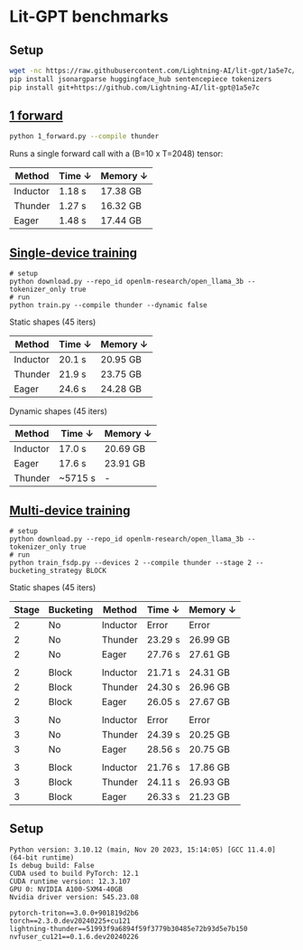 # Lit-GPT benchmarks

## Setup

```bash
wget -nc https://raw.githubusercontent.com/Lightning-AI/lit-gpt/1a5e7c/scripts/download.py
pip install jsonargparse huggingface_hub sentencepiece tokenizers
pip install git+https://github.com/Lightning-AI/lit-gpt@1a5e7c
```

## [1 forward](1_forward.py)

```bash
python 1_forward.py --compile thunder
```

Runs a single forward call with a (B=10 x T=2048) tensor:

| Method   | Time ↓ | Memory ↓ |
|----------|--------|----------|
| Inductor | 1.18 s | 17.38 GB |
| Thunder  | 1.27 s | 16.32 GB |
| Eager    | 1.48 s | 17.44 GB |

## [Single-device training](train.py)

```shell
# setup
python download.py --repo_id openlm-research/open_llama_3b --tokenizer_only true
# run
python train.py --compile thunder --dynamic false
```

Static shapes (45 iters)

| Method   | Time ↓ | Memory ↓ |
|----------|--------|----------|
| Inductor | 20.1 s | 20.95 GB |
| Thunder  | 21.9 s | 23.75 GB |
| Eager    | 24.6 s | 24.28 GB |

Dynamic shapes (45 iters)

| Method   | Time ↓   | Memory ↓ |
|----------|----------|----------|
| Inductor | 17.0 s   | 20.69 GB |
| Eager    | 17.6 s   | 23.91 GB |
| Thunder  | ~5715 s  | -        |

## [Multi-device training](train_fsdp.py)

```shell
# setup
python download.py --repo_id openlm-research/open_llama_3b --tokenizer_only true
# run
python train_fsdp.py --devices 2 --compile thunder --stage 2 --bucketing_strategy BLOCK
```

Static shapes (45 iters)

| Stage | Bucketing | Method    | Time ↓  | Memory ↓ |
|-------|-----------|-----------|---------|----------|
| 2     | No        | Inductor  | Error   | Error    |
| 2     | No        | Thunder   | 23.29 s | 26.99 GB |
| 2     | No        | Eager     | 27.76 s | 27.61 GB |
|       |           |           |         |          |
| 2     | Block     | Inductor  | 21.71 s | 24.31 GB |
| 2     | Block     | Thunder   | 24.30 s | 26.96 GB |
| 2     | Block     | Eager     | 26.05 s | 27.67 GB |
|       |           |           |         |          |
| 3     | No        | Inductor  | Error   | Error    |
| 3     | No        | Thunder   | 24.39 s | 20.25 GB |
| 3     | No        | Eager     | 28.56 s | 20.75 GB |
|       |           |           |         |          |
| 3     | Block     | Inductor  | 21.76 s | 17.86 GB |
| 3     | Block     | Thunder   | 24.11 s | 26.93 GB |
| 3     | Block     | Eager     | 26.33 s | 21.23 GB |

## Setup

```text
Python version: 3.10.12 (main, Nov 20 2023, 15:14:05) [GCC 11.4.0] (64-bit runtime)
Is debug build: False
CUDA used to build PyTorch: 12.1
CUDA runtime version: 12.3.107
GPU 0: NVIDIA A100-SXM4-40GB
Nvidia driver version: 545.23.08

pytorch-triton==3.0.0+901819d2b6
torch==2.3.0.dev20240225+cu121
lightning-thunder==51993f9a6894f59f3779b30485e72b93d5e7b150
nvfuser_cu121==0.1.6.dev20240226
```
